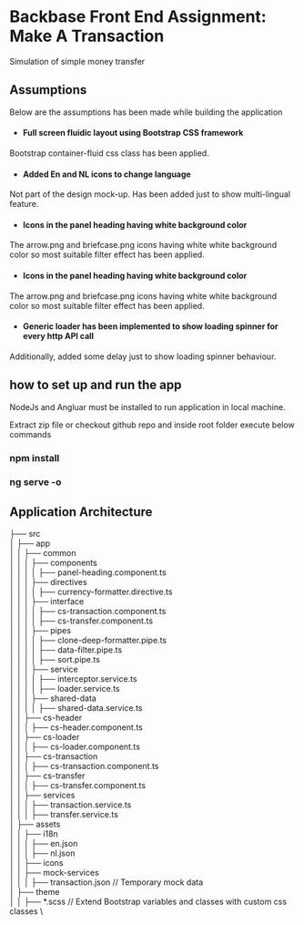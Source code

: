 # Backbase Front End Assignment: Make A Transaction
Simulation of simple money transfer

## Assumptions
Below are the assumptions has been made while building the application

* #### Full screen fluidic layout using Bootstrap CSS framework
Bootstrap container-fluid css class has been applied.
* #### Added En and NL icons to change language
Not part of the design mock-up. Has been added just to show multi-lingual feature.
* #### Icons in the panel heading having white background color
The arrow.png and briefcase.png icons having white white background color so most suitable filter effect has been applied.

* #### Icons in the panel heading having white background color
The arrow.png and briefcase.png icons having white white background color so most suitable filter effect has been applied.

* #### Generic loader has been implemented to show loading spinner for every http API call
Additionally, added some delay just to show loading spinner behaviour.

## how to set up and run the app
NodeJs and Angluar must be installed to run application in local machine.

Extract zip file or checkout github repo and inside root folder execute below commands
  ### npm install
  ### ng serve -o
## Application Architecture
├── src \
│      ├── app \
│      │      ├── common \
│      │      │      ├── components \
│      │      │      │      ├── panel-heading.component.ts \
│      │      │      ├── directives \
│      │      │      │      ├── currency-formatter.directive.ts \
│      │      │      ├── interface \
│      │      │      │      ├── cs-transaction.component.ts \
│      │      │      │      ├── cs-transfer.component.ts \
│      │      │      ├── pipes \
│      │      │      │      ├── clone-deep-formatter.pipe.ts \
│      │      │      │      ├── data-filter.pipe.ts \
│      │      │      │      ├── sort.pipe.ts \
│      │      │      ├── service \
│      │      │      │      ├── interceptor.service.ts \
│      │      │      │      ├── loader.service.ts \
│      │      │      ├── shared-data \
│      │      │      │      ├── shared-data.service.ts \
│      │      ├── cs-header \
│      │      │      ├── cs-header.component.ts \
│      │      ├── cs-loader \
│      │      │      ├── cs-loader.component.ts \
│      │      ├── cs-transaction \
│      │      │      ├── cs-transaction.component.ts \
│      │      ├── cs-transfer \
│      │      │      ├── cs-transfer.component.ts \
│      │      ├── services \
│      │      │      ├── transaction.service.ts \
│      │      │      ├── transfer.service.ts \
│      ├── assets \
│      │      ├── i18n \
│      │      │      ├── en.json \
│      │      │      ├── nl.json \
│      │      ├── icons \
│      │      ├── mock-services \
│      │      │      ├──  transaction.json // Temporary mock data \
│      ├── theme \
│      │      ├── *.scss // Extend Bootstrap variables and classes with custom css classes \

